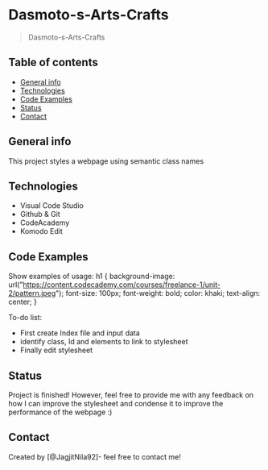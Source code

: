 # Dasmoto-s-Arts-Crafts
> Dasmoto-s-Arts-Crafts

## Table of contents
* [General info](#general-info)
* [Technologies](#technologies)
* [Code Examples](#code-examples)
* [Status](#status)
* [Contact](#contact)

## General info
This project styles a webpage using semantic class names

## Technologies
* Visual Code Studio 
* Github & Git
* CodeAcademy 
* Komodo Edit

## Code Examples
Show examples of usage:
h1 {
	background-image: url("https://content.codecademy.com/courses/freelance-1/unit-2/pattern.jpeg");
	font-size: 100px;
	font-weight: bold;
	color: khaki;
	text-align: center;
}

To-do list:
* First create Index file and input data
* identify class, Id and elements to link to stylesheet
* Finally edit stylesheet

## Status
Project is finished! 
However, feel free to provide me with any feedback on how I can improve the stylesheet and condense it to improve the performance of the webpage :) 

## Contact
Created by [@JagjitNila92]- feel free to contact me!

